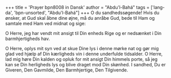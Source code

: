 +++
title = 'Prayer bpn8008 in Dansk'
author = "Abdu'l-Bahá"
tags = ['lang-da', 'bpn-unsorted', "Abdu'l-Bahá"]
+++
O du sandhedssøgende! Hvis du ønsker, at Gud skal åbne dine øjne, må du anråbe Gud, bede til Ham og samtale med Ham ved midnat og sige:

O Herre, jeg har vendt mit ansigt til Din enheds Rige og er nedsænket i Din barmhjertigheds hav.

O Herre, oplys mit syn ved at skue Dine lys i denne mørke nat og gør mig glad ved hjælp af Din kærligheds vin i denne underfulde tidsalder. O Herre, lad mig høre Din kalden og opluk for mit ansigt Din himmels porte, så jeg kan se Din herligheds lys og blive draget mod Din skønhed. I sandhed, Du er Giveren, Den Gavmilde, Den Barmhjertige, Den Tilgivende.
